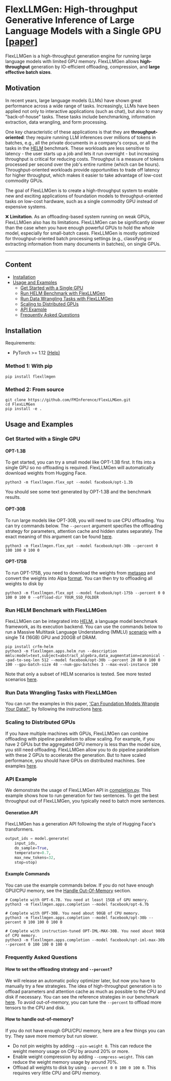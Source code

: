 # FlexLLMGen: High-throughput Generative Inference of Large Language Models with a Single GPU [[paper](https://arxiv.org/abs/2303.06865)]

FlexLLMGen is a high-throughput generation engine for running large language models with limited GPU memory. FlexLLMGen allows **high-throughput** generation by IO-efficient offloading, compression, and **large effective batch sizes**.

## Motivation

In recent years, large language models (LLMs) have shown great performance across a 
wide range of tasks. Increasingly, LLMs have been applied not only to interactive 
applications (such as chat), but also to many "back-of-house" tasks.
These tasks include benchmarking, information extraction, data wrangling, and form processing.

One key characteristic of these applications is that they are **throughput-oriented**: they require
running LLM inferences over millions of tokens in batches, e.g., all the private documents in a company's
corpus, or all the tasks in the [HELM](https://crfm.stanford.edu/helm/latest/) benchmark.
These workloads are less sensitive to latency - the user starts up a job and lets it run overnight -
but increasing throughput is critical for reducing costs.
Throughput is a measure of tokens processed per second over the job's entire runtime (which can be hours).
Throughput-oriented workloads provide opportunities to trade off latency for higher throughput, which
makes it easier to take advantage of low-cost commodity GPUs. 

The goal of FlexLLMGen is to create a high-throughput system to enable new and exciting applications of 
foundation models to throughput-oriented tasks on low-cost hardware, such as a single commodity GPU
instead of expensive systems.

<!-- Check out the [examples](#examples) of what you can run on a single commodity GPU with FlexLLMGen, including benchmarking and data wrangling. -->

❌ **Limitation**. As an offloading-based system running on weak GPUs, FlexLLMGen also has its limitations.
FlexLLMGen can be significantly slower than the case when you have enough powerful GPUs to hold the whole model, especially for small-batch cases.
FlexLLMGen is mostly optimized for throughput-oriented batch processing settings (e.g., classifying or extracting information from many documents in batches), on single GPUs.

<!-- ----------

This project was made possible thanks to a collaboration with

<a href="https://cs.stanford.edu/"><img src="https://identity.stanford.edu/wp-content/uploads/sites/3/2020/06/wordmark-nospace-red.png" height="20"></a> &nbsp;&nbsp;&nbsp;
<a href="https://sky.cs.berkeley.edu/"><img src="https://upload.wikimedia.org/wikipedia/commons/thumb/8/82/University_of_California%2C_Berkeley_logo.svg/1280px-University_of_California%2C_Berkeley_logo.svg.png" height="22"></a> &nbsp;&nbsp;&nbsp;
<a href="https://www.andrew.cmu.edu/user/beidic/"><img src="https://upload.wikimedia.org/wikipedia/commons/9/9b/Carnegie_Mellon_wordmark.svg" height="20"></a> &nbsp;&nbsp;&nbsp;
<a href="https://www.together.xyz/"><img src="https://images.squarespace-cdn.com/content/v1/6358bea282189a0adf57fe16/eef09191-631f-40d9-9bfd-f875b25bcf0b/together-logo-black-transparent2.png" height="20"></a> &nbsp;&nbsp;&nbsp;
<a href="https://research.yandex.com/"><img src="https://storage.yandexcloud.net/yandex-research/assets/yandex_research.png" height="20"></a> &nbsp;&nbsp;&nbsp;
<a href="https://ds3lab.inf.ethz.ch/"><img src="https://user-images.githubusercontent.com/1608867/220273382-c09669b3-42fd-47c2-b88c-7ed55cb43820.png" height="20"></a> -->

----------

## Content
- [Installation](#installation)
- [Usage and Examples](#usage-and-examples)
  - [Get Started with a Single GPU](#get-started-with-a-single-gpu)
  - [Run HELM Benchmark with FlexLLMGen](#run-helm-benchmark-with-flexllmgen)
  - [Run Data Wrangling Tasks with FlexLLMGen](#run-data-wrangling-tasks-with-flexllmgen)
  - [Scaling to Distributed GPUs](#scaling-to-distributed-gpus)
  - [API Example](#api-example)
  - [Frequently Asked Questions](#frequently-asked-questions)
<!-- - [Performance Results](#performance-results) -->
<!-- - [How It Works](#how-it-works) -->
<!-- - [Roadmap](#roadmap) -->

## Installation
Requirements:  
 - PyTorch >= 1.12 [(Help)](https://pytorch.org/get-started/locally/)

### Method 1: With pip
```
pip install flexllmgen
```

### Method 2: From source
```
git clone https://github.com/FMInference/FlexLLMGen.git
cd FlexLLMGen
pip install -e .
```

## Usage and Examples

### Get Started with a Single GPU

#### OPT-1.3B
To get started, you can try a small model like OPT-1.3B first. It fits into a single GPU so no offloading is required.
FlexLLMGen will automatically download weights from Hugging Face.
```
python3 -m flexllmgen.flex_opt --model facebook/opt-1.3b
```

You should see some text generated by OPT-1.3B and the benchmark results.

#### OPT-30B
To run large models like OPT-30B, you will need to use CPU offloading. You can try commands below.
The `--percent` argument specifies the offloading strategy for parameters, attention cache and hidden states separately.
The exact meaning of this argument can be found [here](https://github.com/FMInference/FlexLLMGen/blob/9d092d848f106cd9eaf305c12ef3590f7bcb0277/flexllmgen/flex_opt.py#L1271-L1279).
```
python3 -m flexllmgen.flex_opt --model facebook/opt-30b --percent 0 100 100 0 100 0
```

#### OPT-175B
To run OPT-175B, you need to download the weights from [metaseq](https://github.com/facebookresearch/metaseq/tree/main/projects/OPT) and convert the weights into Alpa [format](https://alpa.ai/tutorials/opt_serving.html#convert-opt-175b-weights-into-alpa-formats).
You can then try to offloading all weights to disk by
```
python3 -m flexllmgen.flex_opt --model facebook/opt-175b --percent 0 0 100 0 100 0 --offload-dir YOUR_SSD_FOLDER
```

### Run HELM Benchmark with FlexLLMGen
FlexLLMGen can be integrated into [HELM](https://crfm.stanford.edu/helm), a language model benchmark framework, as its execution backend.
You can use the commands below to run a Massive Multitask Language Understanding (MMLU) [scenario](https://crfm.stanford.edu/helm/latest/?group=mmlu) with a single T4 (16GB) GPU and 200GB of DRAM.
```
pip install crfm-helm
python3 -m flexllmgen.apps.helm_run --description mmlu:model=text,subject=abstract_algebra,data_augmentation=canonical --pad-to-seq-len 512 --model facebook/opt-30b --percent 20 80 0 100 0 100 --gpu-batch-size 48 --num-gpu-batches 3 --max-eval-instance 100
```
Note that only a subset of HELM scenarios is tested. See more tested scenarios [here](flexllmgen/apps/helm_passed_30b.sh).

### Run Data Wrangling Tasks with FlexLLMGen
You can run the examples in this paper, ['Can Foundation Models Wrangle Your Data?'](https://arxiv.org/abs/2205.09911), by following the instructions [here](flexllmgen/apps/data_wrangle).

### Scaling to Distributed GPUs
If you have multiple machines with GPUs, FlexLLMGen can combine offloading with pipeline parallelism to allow scaling.
For example, if you have 2 GPUs but the aggregated GPU memory is less than the model size, you still need offloading. FlexLLMGen allow you to do pipeline parallelism with these 2 GPUs to accelerate the generation.
But to have scaled performance, you should have GPUs on distributed machines.
See examples [here](https://github.com/FMInference/FlexLLMGen/tree/main/benchmark/flexllmgen#distributed-gpus).

### API Example
We demonstrate the usage of FlexLLMGen API in [completion.py](flexllmgen/apps/completion.py).
This example shows how to run generation for two sentences.
To get the best throughput out of FlexLLMGen, you typically need to batch more sentences.

#### Generation API
FlexLLMGen has a generation API following the style of Hugging Face's transformers.
```python
output_ids = model.generate(
	input_ids,
	do_sample=True,
	temperature=0.7,
	max_new_tokens=32,
	stop=stop)
```

#### Example Commands
You can use the example commands below.
If you do not have enough GPU/CPU memory, see the [Handle Out-Of-Memory](#handle-out-of-memory) section.

```
# Complete with OPT-6.7B. You need at least 15GB of GPU memory.
python3 -m flexllmgen.apps.completion --model facebook/opt-6.7b
```

```
# Complete with OPT-30B. You need about 90GB of CPU memory.
python3 -m flexllmgen.apps.completion --model facebook/opt-30b --percent 0 100 100 0 100 0
```

```
# Complete with instruction-tuned OPT-IML-MAX-30B. You need about 90GB of CPU memory.
python3 -m flexllmgen.apps.completion --model facebook/opt-iml-max-30b --percent 0 100 100 0 100 0
```

### Frequently Asked Questions

#### How to set the offloading strategy and `--percent`?
We will release an automatic policy optimizer later, but now you have to manually try a few strategies.
The idea of high-throughput generation is to offload parameters and attention cache as much as possible to the CPU and disk if necessary.
You can see the reference strategies in our benchmark [here](https://github.com/FMInference/FlexLLMGen/blob/9d092d848f106cd9eaf305c12ef3590f7bcb0277/benchmark/flexllmgen/bench_suite.py#L39-L79).
To avoid out-of-memory, you can tune the `--percent` to offload more tensors to the CPU and disk.


#### How to handle out-of-memory?
If you do not have enough GPU/CPU memory, here are a few things you can try.
They save more memory but run slower.

- Do not pin weights by adding `--pin-weight 0`. This can reduce the weight memory usage on CPU by around 20% or more.
- Enable weight compression by adding `--compress-weight`. This can reduce the weight memory usage by around 70%.
- Offload all weights to disk by using `--percent 0 0 100 0 100 0`. This requires very little CPU and GPU memory.

<!-- ## Performance Results
### Generation Throughput (token/s)
The corresponding effective batch sizes and lowest offloading devices are in parentheses. Please see [here](benchmark/batch_size_table.md) for more details.
| System | OPT-6.7B | OPT-30B | OPT-175B |
| ------ | -------- | ------- | -------- |
| Hugging Face Accelerate  | 25.12 (2 on GPU)  | 0.62 (8 on CPU) | 0.01 (2 on disk) |
| DeepSpeed ZeRO-Inference | 9.28 (16 on CPU)  | 0.60 (4 on CPU) | 0.01 (1 on disk) |
| Petals                 | 8.25 (2 on GPU) | 2.84 (2 on GPU) | 0.08 (2 on GPU) |
| FlexLLMGen                  | 25.26 (2 on GPU) | 7.32 (144 on CPU) | 0.69 (256 on disk) |
| FlexLLMGen with Compression | **29.12** (72 on GPU) | **8.38** (512 on CPU) | **1.12** (144 on CPU) |

- Hardware: an NVIDIA T4 (16GB) instance on GCP with 208GB of DRAM and 1.5TB of SSD.  
- Workload: input sequence length = 512, output sequence length = 32. The batch size is tuned to **a large value** that maximizes the generation throughput for each system.
- Metric: generation throughput (token/s) = number of the generated tokens / (time for processing prompts + time for generation).  

How to [reproduce](benchmark/flexllmgen).

### Latency-Throughput Trade-Off
The figure below shows the latency and throughput trade-off of three offloading-based systems on OPT-175B (left) and OPT-30B (right).
FlexLLMGen achieves a new Pareto-optimal frontier with significantly higher maximum throughput for both models.
Other systems cannot further increase throughput due to out-of-memory.
"FlexLLMGen(c)" is FlexLLMGen with compression.

<img src="https://github.com/FMInference/FlexLLMGen/blob/main/docs/throughput_vs_latency.jpg" alt="image" width="500"></img>

## How It Works
FlexLLMGen can be flexibly configured under various hardware resource constraints by aggregating memory and computation from the GPU, CPU, and disk. Through a linear programming optimizer, it searches for the best pattern to store and access the tensors, including weights, activations, and attention key/value (KV) cache. FlexLLMGen further compresses both weights and KV cache to 4 bits with negligible accuracy loss.

One key idea of FlexLLMGen is to play the latency-throughput trade-off. Achieving low latency is inherently challenging for offloading methods,
but the I/O efficiency of offloading can be greatly boosted for throughput-oriented scenarios (see the figure above).
FlexLLMGen utilizes a block schedule to reuse weight and overlap I/O with computation, as shown in figure (b) below, while other baseline systems use an inefficient row-by-row schedule, as shown in figure (a) below.

<img src="https://github.com/FMInference/FlexLLMGen/raw/main/docs/block_schedule.jpg" alt="image" width="500"></img>

More technical details see the [paper](https://arxiv.org/abs/2303.06865). -->

<!-- ## Roadmap
We plan to work on the following features.

- [ ] Optimize the performance for multiple GPUs on the same machine
- [ ] Support more models (BLOOM, CodeGen, GLM)
- [X] Release the cost model and policy optimizer
- [ ] Macbook Support (M1 and M2)
- [ ] AMD Support -->
